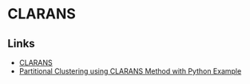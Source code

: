 # CLARANS

## Links

- [CLARANS](http://www.cs.ecu.edu/dingq/CSCI6905/readings/CLARANS.pdf)
- [Partitional Clustering using CLARANS Method with Python Example](https://medium.com/analytics-vidhya/partitional-clustering-using-clarans-method-with-python-example-545dd84e58b4)